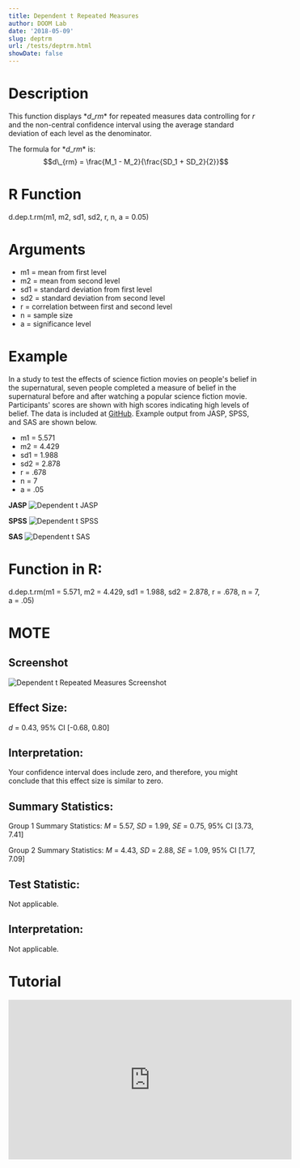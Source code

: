 ```yaml
---
title: Dependent t Repeated Measures
author: DOOM Lab
date: '2018-05-09'
slug: deptrm
url: /tests/deptrm.html
showDate: false
---
```


<script src="//yihui.name/js/math-code.js"></script>
<script async
src="//cdn.bootcss.com/mathjax/2.7.1/MathJax.js?config=TeX-MML-AM_CHTML">
</script>

# Description   

This function displays $*d\_{rm}*$ for repeated measures data controlling for *r* and the non-central confidence interval using the average standard deviation of each level as the denominator.

The formula for $*d\_{rm}*$ is: $$d\_{rm} = \frac{M_1 - M_2}{\frac{SD_1 + SD_2}{2}}$$

# R Function

d.dep.t.rm(m1, m2, sd1, sd2, r, n, a = 0.05)

# Arguments 

+ m1 = mean from first level
+ m2 = mean from second level
+ sd1	= standard deviation from first level
+ sd2	= standard deviation from second level
+ r	= correlation between first and second level
+ n	= sample size
+ a	= significance level

# Example  

In a study to test the effects of science fiction movies on people's belief in the supernatural, seven people completed a measure of belief in the supernatural before and after watching a popular science fiction movie. Participants' scores are shown with high scores indicating high levels of belief. The data is included at [GitHub](https://github.com/doomlab/shiny-server/tree/master/MOTE/examples). Example output from JASP, SPSS, and SAS are shown below.

+ m1 = 5.571
+ m2 = 4.429
+ sd1	= 1.988
+ sd2	= 2.878
+ r	= .678
+ n	= 7
+ a	= .05

**JASP**
![Dependent t JASP](https://raw.githubusercontent.com/doomlab/shiny-server/master/MOTE/examples/dependent%20t%20JASP.png)

**SPSS**
![Dependent t SPSS](https://raw.githubusercontent.com/doomlab/shiny-server/master/MOTE/examples/dependent%20t%20SPSS.png)

**SAS**
![Dependent t SAS](https://raw.githubusercontent.com/doomlab/shiny-server/master/MOTE/examples/dependent%20t%20SAS.PNG)

# Function in R: 

d.dep.t.rm(m1 = 5.571, m2 = 4.429, sd1 = 1.988, sd2 = 2.878, r = .678, n = 7, a = .05)

# MOTE

## Screenshot

![Dependent t Repeated Measures Screenshot](../images/depttrmmeans.jpg)

## Effect Size:

*d* = 0.43, 95% CI [-0.68, 0.80]

## Interpretation: 

Your confidence interval does include zero, and therefore, you might conclude that this effect size is similar to zero.

## Summary Statistics: 

Group 1 Summary Statistics: *M* = 5.57, *SD* = 1.99, *SE* = 0.75, 95% CI [3.73, 7.41]

Group 2 Summary Statistics: *M* = 4.43, *SD* = 2.88, *SE* = 1.09, 95% CI [1.77, 7.09]

## Test Statistic: 

Not applicable. 

## Interpretation: 

Not applicable. 

# Tutorial

<iframe width="560" height="315" src="https://www.youtube.com/embed/eq9X4ynxq2A" frameborder="0" allow="autoplay; encrypted-media" allowfullscreen></iframe>
